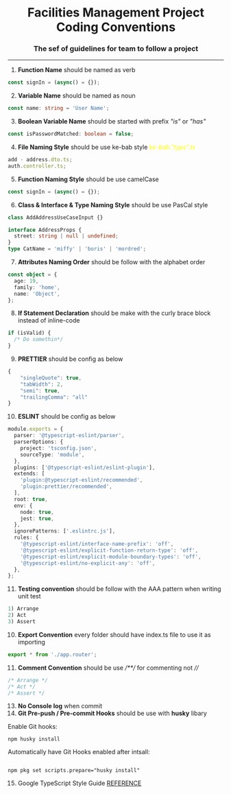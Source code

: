 # <div align="center" >Facilities Management Project Coding Conventions</div>

<h3 align="center">The sef of guidelines for team to follow a project</h3>

---

1. **Function Name** should be named as verb

```typescript
const signIn = (async() = {});
```

2. **Variable Name** should be named as noun

```typescript
const name: string = 'User Name';
```

3. **Boolean Variable Name** should be started with prefix _"is"_ or _"has"_

```typescript
const isPasswordMatched: boolean = false;
```

4. **File Naming Style** should be use ke-bab style <span style="color:yellow">_ke-bab."type".ts_</span>

```typescript
add - address.dto.ts;
auth.controller.ts;
```

5. **Function Naming Style** should be use camelCase

```typescript
const signIn = (async() = {});
```

6. **Class & Interface & Type Naming Style** should be use PasCal style

```typescript
class AddAddressUseCaseInput {}

interface AddressProps {
  street: string | null | undefined;
}
type CatName = 'miffy' | 'boris' | 'mordred';
```

7. **Attributes Naming Order** should be follow with the alphabet order

```typescript
const object = {
  age: 19,
  family: 'home',
  name: 'Object',
};
```

8. **If Statement Declaration** should be make with the curly brace block instead of inline-code

```typescript
if (isValid) {
  /* Do somethin*/
}
```

9. **PRETTIER** should be config as below

```typescript
{
	"singleQuote": true,
	"tabWidth": 2,
	"semi": true,
	"trailingComma": "all"
}

```

10. **ESLINT** should be config as below

```typescript
module.exports = {
  parser: '@typescript-eslint/parser',
  parserOptions: {
    project: 'tsconfig.json',
    sourceType: 'module',
  },
  plugins: ['@typescript-eslint/eslint-plugin'],
  extends: [
    'plugin:@typescript-eslint/recommended',
    'plugin:prettier/recommended',
  ],
  root: true,
  env: {
    node: true,
    jest: true,
  },
  ignorePatterns: ['.eslintrc.js'],
  rules: {
    '@typescript-eslint/interface-name-prefix': 'off',
    '@typescript-eslint/explicit-function-return-type': 'off',
    '@typescript-eslint/explicit-module-boundary-types': 'off',
    '@typescript-eslint/no-explicit-any': 'off',
  },
};
```

11. **Testing convention** should be follow with the AAA pattern when writing unit test

```typescript
1) Arrange
2) Act
3) Assert
```

10. **Export Convention** every folder should have index.ts file to use it as importing

```typescript
export * from './app.router';
```

11. **Comment Convention** should be use _/\*\*/_ for commenting not _//_

```typescript
/* Arrange */
/* Act */
/* Assert */
```

13. **No Console log** when commit
14. **Git Pre-push / Pre-commit Hooks** should be use with **husky** libary

Enable Git hooks:

```
npm husky install
```

Automatically have Git Hooks enabled after intsall:

```

npm pkg set scripts.prepare="husky install"
```
15. Google TypeScript Style Guide 
[REFERENCE](https://google.github.io/styleguide/tsguide.html)
